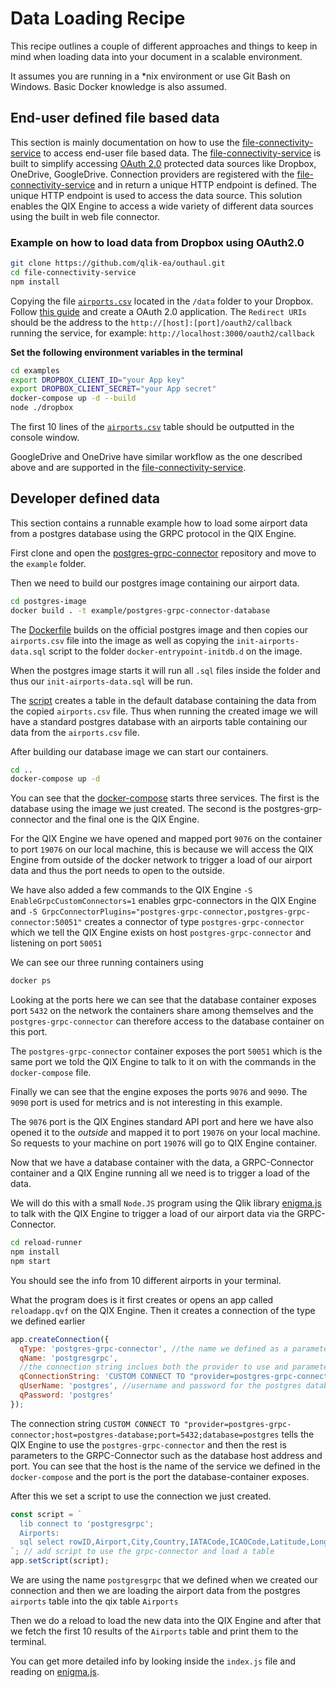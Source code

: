# Data Loading Recipe

This recipe outlines a couple of different approaches and things to keep in mind when loading data into your document
in a scalable environment.

It assumes you are running in a \*nix environment or use Git Bash on Windows. Basic Docker knowledge is also assumed.

## End-user defined file based data

This section is mainly documentation on how to use the [file-connectivity-service](https://github.com/qlik-ea/outhaul)
to access end-user file based data.
The [file-connectivity-service](https://github.com/qlik-ea/outhaul) is built to simplify accessing [OAuth 2.0](https://oauth.net/2/)
protected data sources like Dropbox, OneDrive, GoogleDrive.
Connection providers are registered with the [file-connectivity-service](https://github.com/qlik-ea/outhaul)
and in return a unique HTTP endpoint is defined.
The unique HTTP endpoint is used to access the data source.
This solution enables the QIX Engine to access a wide variety of different data sources using the built in web file connector.

### Example on how to load data from Dropbox using OAuth2.0

``` bash
git clone https://github.com/qlik-ea/outhaul.git
cd file-connectivity-service
npm install
```

Copying the file [`airports.csv`](https://github.com/qlik-ea/outhaul/blob/master/data/airports.csv)
located in the `/data` folder to your Dropbox.
Follow [this guide](https://www.dropbox.com/developers/reference/oauth-guide) and create a OAuth 2.0 application.
The `Redirect URIs` should be the address to the `http://[host]:[port]/oauth2/callback` running the service, for example:
`http://localhost:3000/oauth2/callback`

**Set the following environment variables in the terminal**

``` bash
cd examples
export DROPBOX_CLIENT_ID="your App key"
export DROPBOX_CLIENT_SECRET="your App secret"
docker-compose up -d --build
node ./dropbox
```

The first 10 lines of the [`airports.csv`](https://github.com/qlik-ea/outhaul/blob/master/data/airports.csv)
table should be outputted in the console window.

GoogleDrive and OneDrive have similar workflow as the one described above and are supported in the [file-connectivity-service](https://github.com/qlik-ea/outhaul).

## Developer defined data

This section contains a runnable example how to load some airport data from a postgres database using the GRPC protocol
in the QIX Engine.

First clone and open the [postgres-grpc-connector](https://github.com/qlik-ea/postgres-grpc-connector) repository
and move to the `example` folder.

Then we need to build our postgres image containing our airport data.

```bash
cd postgres-image
docker build . -t example/postgres-grpc-connector-database
```

The [Dockerfile](https://github.com/qlik-ea/postgres-grpc-connector/blob/master/example/postgres-image/Dockerfile)
builds on the official postgres image and then copies our `airports.csv` file into the image
as well as copying the `init-airports-data.sql` script to the folder `docker-entrypoint-initdb.d` on the image.

When the postgres image starts it will run all `.sql` files inside the folder
and thus our `init-airports-data.sql` will be run.

The [script](https://github.com/qlik-ea/postgres-grpc-connector/blob/master/example/postgres-image/init-airports-data.sql)
creates a table in the default database containing the data from the copied `airports.csv` file.
Thus when running the created image we will have a standard postgres database with an airports table containing
our data from the `airports.csv` file.

After building our database image we can start our containers.

```bash
cd ..
docker-compose up -d
```

You can see that the [docker-compose](https://github.com/qlik-ea/postgres-grpc-connector/blob/master/example/docker-compose.yml)
starts three services.
The first is the database using the image we just created.
The second is the postgres-grp-connector and the final one is the QIX Engine.

For the QIX Engine we have opened and mapped port `9076` on the container to port `19076` on our local machine,
this is because we will access the QIX Engine from outside of the docker network to trigger a load of our airport data
and thus the port needs to open to the outside.

We have also added a few commands to the QIX Engine `-S EnableGrpcCustomConnectors=1` enables grpc-connectors
in the QIX Engine and `-S GrpcConnectorPlugins="postgres-grpc-connector,postgres-grpc-connector:50051"`
creates a connector of type `postgres-grpc-connector`
which we tell the QIX Engine exists on host `postgres-grpc-connector` and listening on port `50051`

We can see our three running containers using

```bash
docker ps
```

Looking at the ports here we can see that the database container exposes port `5432` on the network the containers
share among themselves and the `postgres-grpc-connector` can therefore access to the database container on this port.

The `postgres-grpc-connector` container exposes the port `50051` which is the same port we told the QIX Engine
to talk to it on with the commands in the `docker-compose` file.

Finally we can see that the engine exposes the ports `9076` and `9090`. The `9090` port is used for metrics
and is not interesting in this example.

The `9076` port is the QIX Engines standard API port and here we have also opened it to the _outside_ and mapped it to
port `19076` on your local machine. So requests to your machine on port `19076` will go to QIX Engine container.

Now that we have a database container with the data, a GRPC-Connector container
and a QIX Engine running all we need is to trigger a load of the data.

We will do this with a small `Node.JS` program using the Qlik library [enigma.js](https://github.com/qlik-oss/enigma.js)
to talk with the QIX Engine to trigger a load of our airport data via the GRPC-Connector.

```bash
cd reload-runner
npm install
npm start
```

You should see the info from 10 different airports in your terminal.

What the program does is it first creates or opens an app called `reloadapp.qvf` on the QIX Engine.
Then it creates a connection of the type we defined earlier

```js
app.createConnection({
  qType: 'postgres-grpc-connector', //the name we defined as a parameter to the QIX Engine in our docker-compose.yml
  qName: 'postgresgrpc',
  //the connection string inclues both the provider to use and parameters to it.
  qConnectionString: 'CUSTOM CONNECT TO "provider=postgres-grpc-connector;host=postgres-database;port=5432;database=postgres"',
  qUserName: 'postgres', //username and password for the postgres database, provided to the grpc-connector
  qPassword: 'postgres'
});
```

The connection string
`CUSTOM CONNECT TO "provider=postgres-grpc-connector;host=postgres-database;port=5432;database=postgres`
tells the QIX Engine to use the `postgres-grpc-connector` and then the rest is parameters to the GRPC-Connector
such as the database host address and port.
You can see that the host is the name of the service we defined in the `docker-compose`
and the port is the port the database-container exposes.

After this we set a script to use the connection we just created.

```js
const script = `
  lib connect to 'postgresgrpc';
  Airports:
  sql select rowID,Airport,City,Country,IATACode,ICAOCode,Latitude,Longitude,Altitude,TimeZone,DST,TZ,clock_timestamp() from airports;
`; // add script to use the grpc-connector and load a table
app.setScript(script);
```

We are using the name `postgresgrpc` that we defined when we created our connection
and then we are loading the airport data from the postgres `airports` table into the qix table `Airports`

Then we do a reload to load the new data into the QIX Engine
and after that we fetch the first 10 results of the `Airports` table and print them to the terminal.

You can get more detailed info by looking inside the `index.js` file
and reading on [enigma.js](https://github.com/qlik-oss/enigma.js).
